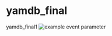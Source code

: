 # yamdb_final
yamdb_final1
![example event parameter](https://github.com/github/docs/actions/workflows/main.yml/badge.svg?event=push)
